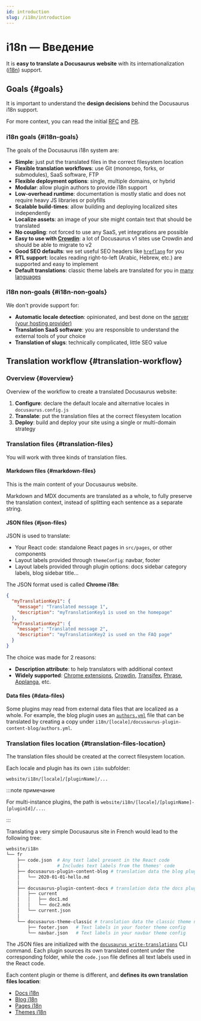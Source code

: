 ```yaml
---
id: introduction
slug: /i18n/introduction
---
```


# i18n — Введение

It is **easy to translate a Docusaurus website** with its internationalization ([i18n](https://en.wikipedia.org/wiki/Internationalization_and_localization)) support.

## Goals {#goals}

It is important to understand the **design decisions** behind the Docusaurus i18n support.

For more context, you can read the initial [RFC](https://github.com/facebook/docusaurus/issues/3317) and [PR](https://github.com/facebook/docusaurus/pull/3325).

### i18n goals {#i18n-goals}

The goals of the Docusaurus i18n system are:

- **Simple**: just put the translated files in the correct filesystem location
- **Flexible translation workflows**: use Git (monorepo, forks, or submodules), SaaS software, FTP
- **Flexible deployment options**: single, multiple domains, or hybrid
- **Modular**: allow plugin authors to provide i18n support
- **Low-overhead runtime**: documentation is mostly static and does not require heavy JS libraries or polyfills
- **Scalable build-times**: allow building and deploying localized sites independently
- **Localize assets**: an image of your site might contain text that should be translated
- **No coupling**: not forced to use any SaaS, yet integrations are possible
- **Easy to use with [Crowdin](https://crowdin.com/)**: a lot of Docusaurus v1 sites use Crowdin and should be able to migrate to v2
- **Good SEO defaults**: we set useful SEO headers like [`hreflang`](https://developers.google.com/search/docs/advanced/crawling/localized-versions) for you
- **RTL support**: locales reading right-to-left (Arabic, Hebrew, etc.) are supported and easy to implement
- **Default translations**: classic theme labels are translated for you in [many languages](https://github.com/facebook/docusaurus/tree/main/packages/docusaurus-theme-translations/locales)

### i18n non-goals {#i18n-non-goals}

We don't provide support for:

- **Automatic locale detection**: opinionated, and best done on the [server (your hosting provider)](../deployment.mdx)
- **Translation SaaS software**: you are responsible to understand the external tools of your choice
- **Translation of slugs**: technically complicated, little SEO value

## Translation workflow {#translation-workflow}

### Overview {#overview}

Overview of the workflow to create a translated Docusaurus website:

1. **Configure**: declare the default locale and alternative locales in `docusaurus.config.js`
2. **Translate**: put the translation files at the correct filesystem location
3. **Deploy**: build and deploy your site using a single or multi-domain strategy

### Translation files {#translation-files}

You will work with three kinds of translation files.

#### Markdown files {#markdown-files}

This is the main content of your Docusaurus website.

Markdown and MDX documents are translated as a whole, to fully preserve the translation context, instead of splitting each sentence as a separate string.

#### JSON files {#json-files}

JSON is used to translate:

- Your React code: standalone React pages in `src/pages`, or other components
- Layout labels provided through `themeConfig`: navbar, footer
- Layout labels provided through plugin options: docs sidebar category labels, blog sidebar title...

The JSON format used is called **Chrome i18n**:

```json
{
  "myTranslationKey1": {
    "message": "Translated message 1",
    "description": "myTranslationKey1 is used on the homepage"
  },
  "myTranslationKey2": {
    "message": "Translated message 2",
    "description": "myTranslationKey2 is used on the FAQ page"
  }
}
```

The choice was made for 2 reasons:

- **Description attribute**: to help translators with additional context
- **Widely supported**: [Chrome extensions](https://developer.chrome.com/docs/extensions/mv2/i18n-messages/), [Crowdin](https://support.crowdin.com/file-formats/chrome-json/), [Transifex](https://docs.transifex.com/formats/chrome-json), [Phrase](https://help.phrase.com/help/chrome-json-messages), [Applanga](https://www.applanga.com/docs/formats/chrome_i18n_json), etc.

#### Data files {#data-files}

Some plugins may read from external data files that are localized as a whole. For example, the blog plugin uses an [`authors.yml`](../blog.mdx#global-authors) file that can be translated by creating a copy under `i18n/[locale]/docusaurus-plugin-content-blog/authors.yml`.

### Translation files location {#translation-files-location}

The translation files should be created at the correct filesystem location.

Each locale and plugin has its own `i18n` subfolder:

```
website/i18n/[locale]/[pluginName]/...
```

:::note примечание

For multi-instance plugins, the path is `website/i18n/[locale]/[pluginName]-[pluginId]/...`.

:::

Translating a very simple Docusaurus site in French would lead to the following tree:

```bash
website/i18n
└── fr
    ├── code.json  # Any text label present in the React code
    │              # Includes text labels from the themes' code
    ├── docusaurus-plugin-content-blog # translation data the blog plugin needs
    │   └── 2020-01-01-hello.md
    │
    ├── docusaurus-plugin-content-docs # translation data the docs plugin needs
    │   ├── current
    │   │   ├── doc1.md
    │   │   └── doc2.mdx
    │   └── current.json
    │
    └── docusaurus-theme-classic # translation data the classic theme needs
        ├── footer.json   # Text labels in your footer theme config
        └── navbar.json   # Text labels in your navbar theme config
```

The JSON files are initialized with the [`docusaurus write-translations`](../cli.md#docusaurus-write-translations-sitedir) CLI command. Each plugin sources its own translated content under the corresponding folder, while the `code.json` file defines all text labels used in the React code.

Each content plugin or theme is different, and **defines its own translation files location**:

- [Docs i18n](../api/plugins/plugin-content-docs.md#i18n)
- [Blog i18n](../api/plugins/plugin-content-blog.md#i18n)
- [Pages i18n](../api/plugins/plugin-content-pages.md#i18n)
- [Themes i18n](../api/themes/theme-configuration.md#i18n)
